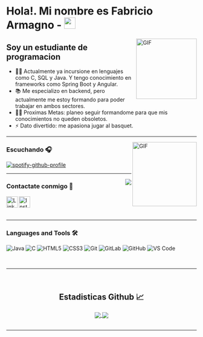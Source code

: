 # Hola!. Mi nombre es Fabricio Armagno - <img width="30px" src="https://media.tenor.com/images/3b388fe03da271d2674faf85eb7c3fcd/tenor.gif" />

<img align="right" alt="GIF" height="160px" src="https://media.giphy.com/media/du3J3cXyzhj75IOgvA/giphy.gif" />

## Soy un estudiante de programacion

- 👨‍💻 Actualmente ya incursione en lenguajes como C, SQL y Java. Y tengo conocimiento en frameworks como Spring Boot y Angular.
- 📚 Me especializo en backend, pero actualmente me estoy formando para poder trabajar en ambos sectores.
- 💪🏼 Proximas Metas: planeo seguir formandome para que mis conocimientos no queden obsoletos.
- ⚡ Dato divertido: me apasiona jugar al basquet.

---

<img align="right" alt="GIF" height="170px" src="https://media.giphy.com/media/J5B1Y8QZnzXXbLQIBu/giphy.gif" />

### Escuchando 🎧

[![spotify-github-profile](https://spotify-github-profile.kittinanx.com/api/view?uid=stephencurry%2312&cover_image=true&theme=novatorem&show_offline=false&background_color=121212&interchange=false&bar_color=53b14f&bar_color_cover=false)](https://github.com/kittinan/spotify-github-profile)



---

<img align="right" src="http://estruyf-github.azurewebsites.net/api/VisitorHit?user=FabriArmagno&repo=Bgstatic&countColorcountColor&countColor=%237B1E7B"/>

### Contactate conmigo 📝

[<img align="left" alt="LinkedIn" height="30px" src="https://cdn-icons-png.flaticon.com/512/174/174857.png"/>](https://www.linkedin.com/in/fabricio-armagno-7010442a7)
&nbsp;&nbsp;
[<img align="left" alt="Instagram" height="30px" src="https://cdn-icons-png.flaticon.com/512/2111/2111463.png"/>](https://www.instagram.com/fabri_armagno/)



<br />

---

### Languages and Tools 🛠 

![Java](http://img.shields.io/badge/-Java-5B4638?style=flat-square&logo=java&logoColor=ffffff)
![C](http://img.shields.io/badge/-C-A8B9CC?style=flat-square&logo=c&logoColor=ffffff)
![HTML5](https://img.shields.io/badge/-HTML5-%23E44D27?style=flat-square&logo=html5&logoColor=ffffff)
![CSS3](https://img.shields.io/badge/-CSS3-%231572B6?style=flat-square&logo=css3)
![Git](https://img.shields.io/badge/-Git-%23F05032?style=flat-square&logo=git&logoColor=%23ffffff)
![GitLab](https://img.shields.io/badge/-GitLab-FCA121?style=flat-square&logo=gitlab)
![GitHub](https://img.shields.io/badge/-GitHub-181717?style=flat-square&logo=github)
![VS Code](http://img.shields.io/badge/-VS%20Code-007ACC?style=flat-square&logo=visual-studio-code&logoColor=ffffff)


<br/>

---

<br/>

  <h2 align="center"> Estadisticas Github 📈 </h2>
  
<div align="center"> 
    <a href="https://github.com/FabriArmagno">
        <img align="center" src="https://github-readme-stats-sigma-five.vercel.app/api?username=FabriArmagno&show_icons=true&include_all_commits=true&count_private=true&theme=react&line_height=40" />
    </a>
    <a href="https://github.com/FabriArmagno">
        <img align="center" src="https://github-readme-stats.vercel.app/api/top-langs/?username=FabriArmagno&theme=react&line_height=40&hide=css"/>
    </a>
</div>


<br/>

---

